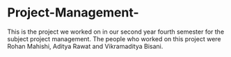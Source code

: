 # Project-Management-
This is the project we worked on in our second year fourth semester for the subject project management. 
The people who worked on this project were Rohan Mahishi, Aditya Rawat and Vikramaditya Bisani. 
